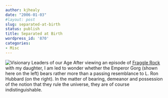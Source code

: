 ```yaml
---
author: kjhealy
date: "2006-01-03"
#layout: post
slug: separated-at-birth
status: publish
title: Separated at Birth
wordpress_id: '870'
categories:
- Misc
---
```


![Visionary Leaders of our Age](http://www.kieranhealy.org/files/misc/eg-lrh.png) After viewing an episode of [Fraggle Rock](http://www.amazon.com/exec/obidos/ASIN/B0009RQSSW/) with my daughter, I am led to wonder whether the Emperor Gorg (shown here on the left) bears rather more than a passing resemblance to L. Ron Hubbard (on the right). In the matter of bearing, demeanor and possession of the notion that they rule the universe, they are of course indistinguishable.
